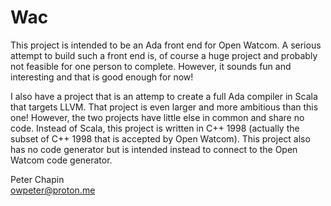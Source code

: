 
# Wac

This project is intended to be an Ada front end for Open Watcom. A serious attempt to build such
a front end is, of course a huge project and probably not feasible for one person to complete.
However, it sounds fun and interesting and that is good enough for now!

I also have a project that is an attemp to create a full Ada compiler in Scala that targets
LLVM. That project is even larger and more ambitious than this one! However, the two projects
have little else in common and share no code. Instead of Scala, this project is written in C++
1998 (actually the subset of C++ 1998 that is accepted by Open Watcom). This project also has no
code generator but is intended instead to connect to the Open Watcom code generator.

Peter Chapin  
owpeter@proton.me  
